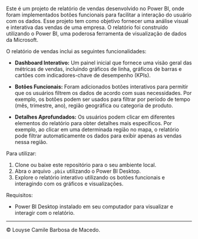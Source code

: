 Este é um projeto de relatório de vendas desenvolvido no Power BI, onde foram implementados botões funcionais para facilitar a interação do usuário com os dados.
Esse projeto tem como objetivo fornecer uma análise visual e interativa das vendas de uma empresa. O relatório foi construído utilizando o Power BI, uma poderosa 
ferramenta de visualização de dados da Microsoft.

O relatório de vendas inclui as seguintes funcionalidades:

- **Dashboard Interativo:** Um painel inicial que fornece uma visão geral das métricas de vendas, incluindo gráficos de linha, gráficos de barras e cartões com indicadores-chave de desempenho (KPIs).

- **Botões Funcionais:** Foram adicionados botões interativos para permitir que os usuários filtrem os dados de acordo com suas necessidades. Por exemplo, os botões podem ser usados para filtrar por período de tempo (mês, trimestre, ano), região geográfica ou categoria de produto.

- **Detalhes Aprofundados:** Os usuários podem clicar em diferentes elementos do relatório para obter detalhes mais específicos. Por exemplo, ao clicar em uma determinada região no mapa, o relatório pode filtrar automaticamente os dados para exibir apenas as vendas nessa região.

Para utilizar: 
1. Clone ou baixe este repositório para o seu ambiente local.
2. Abra o arquivo `.pbix` utilizando o Power BI Desktop.
3. Explore o relatório interativo utilizando os botões funcionais e interagindo com os gráficos e visualizações.

Requisitos:

- Power BI Desktop instalado em seu computador para visualizar e interagir com o relatório.

---

© Louyse Camile Barbosa de Macedo.
